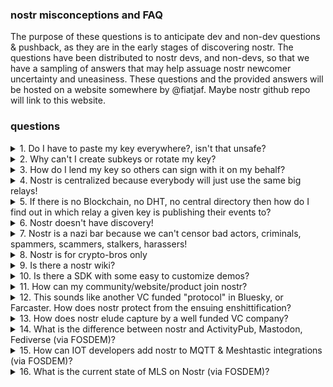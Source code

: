 ### nostr misconceptions and FAQ
The purpose of these questions is to anticipate dev and non-dev questions & pushback, as they are in the early stages of discovering nostr. The questions have been distributed to nostr devs, and non-devs, so that we have a sampling of answers that may help assuage nostr newcomer uncertainty and uneasiness. These questions and the provided answers will be hosted on a website somewhere by @fiatjaf. Maybe nostr github repo will link to this website.

### questions

<details>

<summary>1. Do I have to paste my key everywhere?, isn't that unsafe? </summary>

`No, you should only enter your key into a few trusted applications or devices. however most newer clients only support pasting your key in because its the easiest way for the developer to build the client.` -[hzrd149](https://github.com/hzrd149/)

`No, you don't have to, but many clients allow you to do so out of ease of use. If the client supports using something called Amber, or a Remote Signer, or a browser extension, I would recommend you to use those instead as they are more secure and help keep your private key safe. It's not recommended to paste your key into unknown or new applications. It is okay to generate burner or new keys to try things out.` -[Derek Ross](https://njump.me/npub18ams6ewn5aj2n3wt2qawzglx9mr4nzksxhvrdc4gzrecw7n5tvjqctp424)

`No, but it depends on the platform and app used. Most mobile apps default to key pasting, and some offer to back them up in the user's cloud storage. On desktop it's recommended to use a browser extension that stores the private key allowing the user to sign events. Pasting a private key into a malicious app, or accidentally pasting it publicly will compromise the key permanently. There are also remote signing methods, but there is a steeper learning curve for users who are only accustomed to traditional login methods.` -[The: Daniel](https://njump.me/npub1aeh2zw4elewy5682lxc6xnlqzjnxksq303gwu2npfaxd49vmde6qcq4nwx)

`You can paste your nsec into various applications, but if you're concerned about security, you probably shouldn't. Alternatively, you can use a bunker, which is an application that holds your nsec and signs events with it (e.g. Amber).` -[pip](https://njump.me/npub176p7sup477k5738qhxx0hk2n0cty2k5je5uvalzvkvwmw4tltmeqw7vgup)

`Use a browser extension. Some remote signer apps like Amber also work but some others are hard to use, do not give you full control over access policies and have subpar code quality` -[semisol](https://njump.me/npub12262qa4uhw7u8gdwlgmntqtv7aye8vdcmvszkqwgs0zchel6mz7s6cgrkj)

`Mostly, and yes. Giving an app your key gives them the ability to publish things on your behalf, and it's impossible to know after you've removed a key from an app that it's really gone. So only put your important keys in apps you really trust.` -[Matt Lorentz](https://njump.me/npub16zsllwrkrwt5emz2805vhjewj6nsjrw0ge0latyrn2jv5gxf5k0q5l92l7)


</details>

<details>

<summary>2. Why can't I create subkeys or rotate my key? </summary>

`Complexity. Creating subkeys is easy, but supporting subkeys and by extension permissions and key rotation in all clients is almost impossible.` -[hzrd149](https://github.com/hzrd149/)

`People smarter than me have said that this is too hard to implement. I wish that we had this feature. It would make things easier for the inevitable happens for most people.` -[Derek Ross](https://njump.me/npub18ams6ewn5aj2n3wt2qawzglx9mr4nzksxhvrdc4gzrecw7n5tvjqctp424)

`You can generate subkeys from your master key (see NIP 6). Rotating a key means communicating to the world in a non-ambiguous way what your next key will be. In the case of a hack, this can lead to race conditions (e.g. the hacker and you try to rotate the key at the same time). Today, there are no good ways to solve such race conditions other than anchoring on a blockchain. However, in the future, with Frost and the like (I think), you'll be able to have a threshold of keys. If at least m out of n keys sign, then the signature is valid (say 2 out of 3). If you lose one of the keys, you can create a new set of keys corresponding to the old public key, so rotating keys is not necessary.` -[pip](https://njump.me/npub176p7sup477k5738qhxx0hk2n0cty2k5je5uvalzvkvwmw4tltmeqw7vgup)

`There is no reason except that no one wants to start implementing it because it’s “too complex”, and the amount of NIP bikeshedding.` -[semisol](https://njump.me/npub12262qa4uhw7u8gdwlgmntqtv7aye8vdcmvszkqwgs0zchel6mz7s6cgrkj)

`Nostr is designed to be the simplest protocol that works, so one key = one account. Subkeys and rotation would mean that every app needs a significant amount of code to tie multiple keys to a single identity.` -[Matt Lorentz](https://njump.me/npub16zsllwrkrwt5emz2805vhjewj6nsjrw0ge0latyrn2jv5gxf5k0q5l92l7)


</details>

<details>

<summary>3. How do I lend my key so others can sign with it on my behalf? </summary>

`Remote signers seem to be the best method to allow apps and other users sign on your behalf. they allow you to give out a unique API endpoint of sorts that lets the other user or client ask you to sign something` -[hzrd149](https://github.com/hzrd149/)

`You utilize something called a Remote Signer or an nsecbunker application with policies and key management features. These include tools such as Amber, NAK, Keycast, or Knox.`
-[Derek Ross](https://njump.me/npub18ams6ewn5aj2n3wt2qawzglx9mr4nzksxhvrdc4gzrecw7n5tvjqctp424)

`with bunkers (currently many work like shit)` -[pip](https://njump.me/npub176p7sup477k5738qhxx0hk2n0cty2k5je5uvalzvkvwmw4tltmeqw7vgup)

`Remote signers. Most do not allow fine grained access policies though.` -[semisol](https://njump.me/npub12262qa4uhw7u8gdwlgmntqtv7aye8vdcmvszkqwgs0zchel6mz7s6cgrkj)

`You should never lend someone you don't trust your key. You can look for a "signer" app you trust that has a good permissions system and will sign requests from other apps if they meet the criteria you specify.` -[Matt Lorentz](https://njump.me/npub16zsllwrkrwt5emz2805vhjewj6nsjrw0ge0latyrn2jv5gxf5k0q5l92l7)

</details>

<details>

<summary>4. Nostr is centralized because everybody will just use the same big relays! </summary>

`Yes, large data and connection speeds tend to cause centralization. however the data itself (events) is cryptographically signed so its possible for it to live on multiple servers and still be verifiable. This does not prevent centralization it only ensures that the authenticity of the data is no longer tied to the server it came from` -[hzrd149](https://github.com/hzrd149/)

`This is a common misconception. The Outbox and Inbox model fixes this, enabling users from all around the world to all run their very own relays and still be able to communicate together. For this to happen, all clients need to upgrade to NIP-65 to enable Outbox/Inbox models. I feel that we'll end up having a plethora of family relays, community relays, making nostr much more decentralized and sustainable.`-[Derek Ross](https://njump.me/npub18ams6ewn5aj2n3wt2qawzglx9mr4nzksxhvrdc4gzrecw7n5tvjqctp424)

`The fiatjaf analogy holds: relays are like websites, and not everyone visits the same websites. If anything, direct monetization with bitcoin allows smaller relays to thrive.` --[pip](https://njump.me/npub176p7sup477k5738qhxx0hk2n0cty2k5je5uvalzvkvwmw4tltmeqw7vgup)

`Doesn’t matter because people can switch relays and migrate their data easily` -[semisol](https://njump.me/npub12262qa4uhw7u8gdwlgmntqtv7aye8vdcmvszkqwgs0zchel6mz7s6cgrkj)

</details>

<details>

<summary>5. If there is no Blockchain, no DHT, no central directory then how do I find out in which relay a given key is publishing their events to?</summary>

` every relay is a local directory similar to a phone book (yellow pages), the relays tend to be topic or location specific so you only need to find the general topic or area where the key publishes to be able to find their home relays` -[hzrd149](https://github.com/hzrd149/)

`I would look at a user's profile and see which relays they're using, but this also can be a bit confusing, because clients don't always surface this information easily, confusing profile relays and Outbox relays. Plus, anyone can broadcast an event to any public relay.` -[Derek Ross](https://njump.me/npub18ams6ewn5aj2n3wt2qawzglx9mr4nzksxhvrdc4gzrecw7n5tvjqctp424)

`You can ask some specialized relays, but the question is backwards. If you want to find the events of an npub, it's because you have have already seen some of the contents of the npub, and already know the npub, which means you have had contact with it before. Why else would you want to find the events of a random string?` -[pip](https://njump.me/npub176p7sup477k5738qhxx0hk2n0cty2k5je5uvalzvkvwmw4tltmeqw7vgup)

`Large directories and from existing relays.` -[semisol](https://njump.me/npub12262qa4uhw7u8gdwlgmntqtv7aye8vdcmvszkqwgs0zchel6mz7s6cgrkj)

`You try as hard as you can, and it turns out that's generally enough.` -[Matt Lorentz](https://njump.me/npub16zsllwrkrwt5emz2805vhjewj6nsjrw0ge0latyrn2jv5gxf5k0q5l92l7)

</details>

<details>

<summary>6. Nostr doesn't have discovery! </summary>

` Follow random people, ask more questions. nostr isn't curated like other platforms and wont automatically serve you the content you want to see, you have to go find it` -[hzrd149](https://github.com/hzrd149/)

`At the protocol level, Nostr does not have discovery, that is correct. However, many clients are working on various forms of user discovery such as trending topics, trending users, trending notes, Web of Trust, various feed algorithms, and more. If your client doesn't have user and content discovery, then you should check out one of the clients that do.`-[Derek Ross](https://njump.me/npub18ams6ewn5aj2n3wt2qawzglx9mr4nzksxhvrdc4gzrecw7n5tvjqctp424)

`It does.` -[pip](https://njump.me/npub176p7sup477k5738qhxx0hk2n0cty2k5je5uvalzvkvwmw4tltmeqw7vgup)

`Discovery is a not very hard to solve problem that most devs do not prioritize, because it isn’t a problem for them.` -[semisol](https://njump.me/npub12262qa4uhw7u8gdwlgmntqtv7aye8vdcmvszkqwgs0zchel6mz7s6cgrkj)

`Not true! Nostr has search engines and recommendation algorithms just like other networks. However the amount of time and money spent optimizing Nostr apps for "engagement" is nothing compared to Big Tech platforms, so you likely find less personalized entertainment being served to you on silver platter here.` -[Matt Lorentz](https://njump.me/npub16zsllwrkrwt5emz2805vhjewj6nsjrw0ge0latyrn2jv5gxf5k0q5l92l7)

</details>

<details>

<summary>7. Nostr is a nazi bar because we can't censor bad actors, criminals, spammers, scammers, stalkers, harassers! </summary>

` nostr shares a lot of similarities with the internet in this way. communities and smaller public spaces will have moderation but there is no way to prevent the distasteful people from creating their own communities` -[hzrd149](https://github.com/hzrd149/)

`There is the potential for this, but I feel that user controls, user tools, and community moderations via Web of Trust and reporting can resolve a lot of these issues. `-[Derek Ross](https://njump.me/npub18ams6ewn5aj2n3wt2qawzglx9mr4nzksxhvrdc4gzrecw7n5tvjqctp424)

`Nostr is different than centralized networks because the user is entirely in control of the content they choose to see. By using whitelisted relays and mute lists, users can avoid interacting with spammers and other users who post content they object to. It's true that anyone with a valid key can use the network, but this also provides censorship resistance for everyone. In addition, the difficulty of permanently deleting content may also decrease the likelihood of Nostr being used by bad actors.` -[The: Daniel](https://njump.me/npub1aeh2zw4elewy5682lxc6xnlqzjnxksq303gwu2npfaxd49vmde6qcq4nwx)

`Relays are responsible for moderation, and most relays don’t care until they are forced to act` -[semisol](https://njump.me/npub12262qa4uhw7u8gdwlgmntqtv7aye8vdcmvszkqwgs0zchel6mz7s6cgrkj)

`I haven't seen many Nazis but It's true that the public space on Nostr has attracted a lot of folks who aren't welcomed on the big platforms. But Nostr isn't just the global feed you find in a Twitter-like app. It's full of private spaces like groups, audio chats, and private DMs. So if your people aren't the type to be shouting in the town square you might need to look a little harder for them.` -[Matt Lorentz](https://njump.me/npub16zsllwrkrwt5emz2805vhjewj6nsjrw0ge0latyrn2jv5gxf5k0q5l92l7)

</details>

<details>

<summary>8. Nostr is for crypto-bros only </summary>

`crypto bros like experimental technology so they are the first adopters, but there are smaller communities talking about other topics and as they continue to grow things will get a lot more interesting` -[hzrd149](https://github.com/hzrd149/)

`Nope. Nostr is for Bitcoin bros only! Joking... Don't publish that. Nostr is for everyone, because everyone deserves the freedom to communicate. At this time, the portion of the population that recognizes the need for freedom of communication is also the same crowd that recognizes the need for freedom to transact. Someone has to be first to the social media revolution and right now, it's those that recognize the need for decentralization and censorship resistant communication such as freedom fighters and Bitcoiners. Nostr doesn't need Bitcoin and Bitcoin doesn't need Nostr, but they do do have a beautiful symbiotic relationship together. `-[Derek Ross](https://njump.me/npub18ams6ewn5aj2n3wt2qawzglx9mr4nzksxhvrdc4gzrecw7n5tvjqctp424)

`There is a significant overlap between a want for decentralization and bitcoiners` -[semisol](https://njump.me/npub12262qa4uhw7u8gdwlgmntqtv7aye8vdcmvszkqwgs0zchel6mz7s6cgrkj)

`Keep your voice down. The Bitcoiners will be really mad if they hear you calling them crypto-bros.` -[Matt Lorentz](https://njump.me/npub16zsllwrkrwt5emz2805vhjewj6nsjrw0ge0latyrn2jv5gxf5k0q5l92l7)


</details>

<details>

<summary>9. Is there a nostr wiki? </summary>

` There are some getting started guides, but I don't know of any nostr wiki yet` -[hzrd149](https://github.com/hzrd149/)

`There is a client called Wikifreedia, but there is no official Wiki. I've honestly thought about trying to create a Wiki for every client, then each client could link to the Wiki to have their users find help and support. I still think someone should build this. I don't have time. It's needed.`-[Derek Ross](https://njump.me/npub18ams6ewn5aj2n3wt2qawzglx9mr4nzksxhvrdc4gzrecw7n5tvjqctp424)

`No` -[semisol](https://njump.me/npub12262qa4uhw7u8gdwlgmntqtv7aye8vdcmvszkqwgs0zchel6mz7s6cgrkj)

`Yes! There is a decentralized wiki woven across the network with many ways to access it.
` -[Matt Lorentz](https://njump.me/npub16zsllwrkrwt5emz2805vhjewj6nsjrw0ge0latyrn2jv5gxf5k0q5l92l7)


</details>

<details>

<summary>10. Is there a SDK with some easy to customize demos? </summary>

` There are a ton of great SDKs and simple apps on https://github.com/aljazceru/awesome-nostr` -[hzrd149](https://github.com/hzrd149/)

`There is the Nostr Development Kit and other SDKs, but I am not aware of buildable demos.`-[Derek Ross](https://njump.me/npub18ams6ewn5aj2n3wt2qawzglx9mr4nzksxhvrdc4gzrecw7n5tvjqctp424)

`Yes, there are Nostr SDKs for most programming languages, and Nostr is famously easy to get started with.
` -[Matt Lorentz](https://njump.me/npub16zsllwrkrwt5emz2805vhjewj6nsjrw0ge0latyrn2jv5gxf5k0q5l92l7)



</details>

<details>

<summary>11. How can my community/website/product join nostr? </summary>

`There aren't many good community on boarding tools or guides yet but the best option currently would be to look into setting up a group relay` -[hzrd149](https://github.com/hzrd149/)

`Joining is easy. Where we're failing at is on-boarding. Only two applications have good onboarding - Damus and Primal. However, these applications are not good for businesses who often need to designate social media tasks to employees. They do not support Remote Signers or nsecbunkers. That aside, I would tell all of your community members to join nostr, follow one another, and start building your community by utilizing community tools such as Chachi, Flotilla, Zap.stream, or Nostr Nests.`-[Derek Ross](https://njump.me/npub18ams6ewn5aj2n3wt2qawzglx9mr4nzksxhvrdc4gzrecw7n5tvjqctp424)

`No one is focusing on onboarding, so tough luck` -[semisol](https://njump.me/npub12262qa4uhw7u8gdwlgmntqtv7aye8vdcmvszkqwgs0zchel6mz7s6cgrkj)

`It depends on what you are looking for. You could try downloading a client from nostr.com or nostr.net and asking there, but the best way would be to find a friend who knows the network. Feel free to tag me! You can search for my ID in pretty much any app: npub16zsllwrkrwt5emz2805vhjewj6nsjrw0ge0latyrn2jv5gxf5k0q5l92l7` -[Matt Lorentz](https://njump.me/npub16zsllwrkrwt5emz2805vhjewj6nsjrw0ge0latyrn2jv5gxf5k0q5l92l7)



</details>

<details>

<summary>12. This sounds like another VC funded "protocol" in Bluesky, or Farcaster. How does nostr protect from the ensuing enshittification? </summary>

` There is no nostr development team, so there is no one to say what can or cant be done on the protocol. developers are free to build and experiment however they like` -[hzrd149](https://github.com/hzrd149/)

`Nostr is not VC funded and is completely open. There is no central company. There is no central organization. There is no central development team. While some companies that utilize nostr may be VC funded, the protocol itself is not.`-[Derek Ross](https://njump.me/npub18ams6ewn5aj2n3wt2qawzglx9mr4nzksxhvrdc4gzrecw7n5tvjqctp424)

`12 and 13. It doesn’t unless the users care, which doesn’t seem to be true, as we are already seeing happening with several Nostr apps` -[semisol](https://njump.me/npub12262qa4uhw7u8gdwlgmntqtv7aye8vdcmvszkqwgs0zchel6mz7s6cgrkj)

`Unlike Bluesky and Forecaster there is no for-profit company behind the protocol, and it didn't originate from Silicon Valley. In fact there is no formal organization, foundation, non-profit, or anything controlling the protocol. It's formed and run by the people using it.` -[Matt Lorentz](https://njump.me/npub16zsllwrkrwt5emz2805vhjewj6nsjrw0ge0latyrn2jv5gxf5k0q5l92l7)


</details>

<details>

<summary>13. How does nostr elude capture by a well funded VC company? </summary>

`I don't know, I guess we will see when the time comes` -[hzrd149](https://github.com/hzrd149/)

`User choice. If a large company decides to build upon nostr, that is fine. Users will have to choice to migrate to another application with ese if they don't like the direction that said company is going or features that they're implementing.`-[Derek Ross](https://njump.me/npub18ams6ewn5aj2n3wt2qawzglx9mr4nzksxhvrdc4gzrecw7n5tvjqctp424)

`Help humanity organize well-enough to overthrow capitalism? Just kidding, sort of. I think the right way to protect Nostr is to treat it as a public commons, Elinor Ostrom-style. Her eight principles for a healthy commons do a great job explaining what it takes, but a diverse set of apps, business, and users is a good start.` -[Matt Lorentz](https://njump.me/npub16zsllwrkrwt5emz2805vhjewj6nsjrw0ge0latyrn2jv5gxf5k0q5l92l7)



</details>

<details>

<summary>14. What is the difference between nostr and ActivityPub, Mastodon, Fediverse (via FOSDEM)? </summary>

`ActivityPub, Mastodon, Fediverse social identity registration is tied to a server, and is considered an account. That is, the AP server admin can rugpull, ban, or censor said identity. On nostr, relay operators cannot singularly ban or rugpull an identity. While a relay admin can ban an npub from publishing on a relay, there are many other relays to choose from and write to. Collusion between all (hundreds or thousands) of relay admins is extremely unlikely, if at all possible.` -[elsat](https://njump.me/npub1zafcms4xya5ap9zr7xxr0jlrtrattwlesytn2s42030lzu0dwlzqpd26k5)




</details>

<details>

<summary>15. How can IOT developers add nostr to MQTT & Meshtastic integrations (via FOSDEM)? </summary>

`See @ksedgwic work on noshtastic https://github.com/ksedgwic/noshtastic` -[elsat](https://njump.me/npub1zafcms4xya5ap9zr7xxr0jlrtrattwlesytn2s42030lzu0dwlzqpd26k5)





</details>


   <details>

<summary>16. What is the current state of MLS on Nostr (via FOSDEM)? </summary>

`It works! As far as I'm aware, Nostr is the first truly decentralized implementation of MLS. I've been working to bring MLS messaging to Nostr for the last 9 months and have built a messaging client (called White Noise - https://github.com/erskingardner/whitenoise) and several libraries that will make it easier for other developers to implement MLS messaging into their own clients. Feel free to hit me up on Nostr to ask any questions.` -[JeffG](https://njump.me/npub1zuuajd7u3sx8xu92yav9jwxpr839cs0kc3q6t56vd5u9q033xmhsk6c2uc)

</details>
